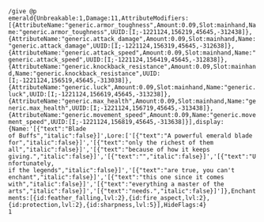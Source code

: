 <code>/give @p emerald{Unbreakable:1,Damage:11,AttributeModifiers:[{AttributeName:"generic.armor_toughness",Amount:0.09,Slot:mainhand,Name:"generic.armor_toughness",UUID:[I;-1221124,156219,45645,-312438]},{AttributeName:"generic.attack_damage",Amount:0.09,Slot:mainhand,Name:"generic.attack_damage",UUID:[I;-1221124,156319,45645,-312638]},{AttributeName:"generic.attack_speed",Amount:0.09,Slot:mainhand,Name:"generic.attack_speed",UUID:[I;-1221124,156419,45645,-312838]},{AttributeName:"generic.knockback_resistance",Amount:0.09,Slot:mainhand,Name:"generic.knockback_resistance",UUID:[I;-1221124,156519,45645,-313038]},{AttributeName:"generic.luck",Amount:0.09,Slot:mainhand,Name:"generic.luck",UUID:[I;-1221124,156619,45645,-313238]},{AttributeName:"generic.max_health",Amount:0.09,Slot:mainhand,Name:"generic.max_health",UUID:[I;-1221124,156719,45645,-313438]},{AttributeName:"generic.movement_speed",Amount:0.09,Name:"generic.movement_speed",UUID:[I;-1221124,156819,45645,-313638]}],display:{Name:'[{"text":"Blade of Buffs","italic":false}]',Lore:['[{"text":"A powerful emerald blade for","italic":false}]','[{"text":"only the richest of them all","italic":false}]','[{"text":"because of how it keeps giving.","italic":false}]','[{"text":"","italic":false}]','[{"text":"Unfortunately, if the legends","italic":false}]','[{"text":"are true, you can\'t enchant","italic":false}]','[{"text":"this one since it comes with","italic":false}]','[{"text":"everything a master of the arts","italic":false}]','[{"text":"needs.","italic":false}]']},Enchantments:[{id:feather_falling,lvl:2},{id:fire_aspect,lvl:2},{id:protection,lvl:2},{id:sharpness,lvl:5}],HideFlags:4} 1</code>
